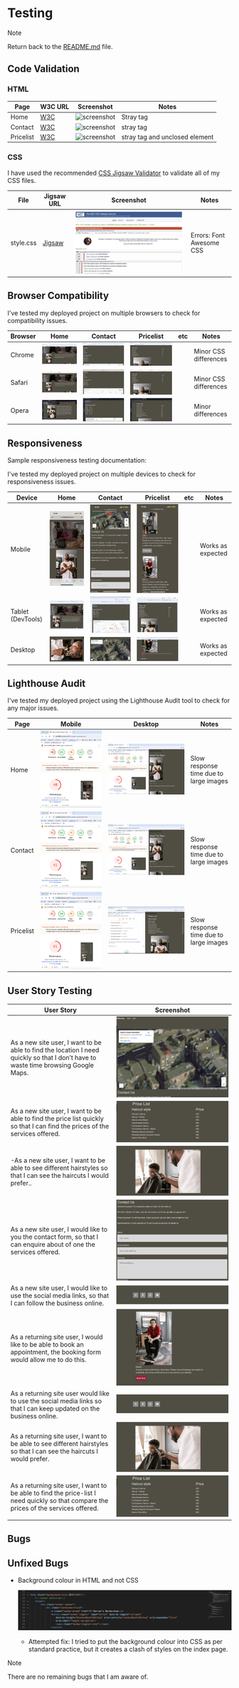 # Testing

> [!NOTE]  
> Return back to the [README.md](README.md) file.


## Code Validation

### HTML

| Page | W3C URL | Screenshot | Notes |
| --- | --- | --- | --- |
| Home | [W3C](https://validator.w3.org/nu/?doc=https%3A%2F%2FRJM8989.github.io%2FWDA-project-one%2Findex.html) | ![screenshot](documentation/validation/html-validation-home.png) | Stray tag |
| Contact | [W3C](https://validator.w3.org/nu/?doc=https%3A%2F%2FRJM8989.github.io%2FWDA-project-one%2Fcontact.html) | ![screenshot](documentation/validation/html-validation-contact.png) | stray tag |
| Pricelist | [W3C](https://validator.w3.org/nu/?doc=https%3A%2F%2FRJM8989.github.io%2FWDA-project-one%2Fpricelist.html) | ![screenshot](documentation/validation/html-validation-quiz.png) | stray tag and unclosed element|


### CSS

I have used the recommended [CSS Jigsaw Validator](https://jigsaw.w3.org/css-validator) to validate all of my CSS files.


| File | Jigsaw URL | Screenshot | Notes |
| --- | --- | --- | --- |
| style.css | [Jigsaw](https://jigsaw.w3.org/css-validator/validator?uri=https%3A%2F%2FRJM8989.github.io%2FWDA-project-one) | ![screenshot](assets/Documentation/Validation/css-validation-style.png) | Errors: Font Awesome CSS |


## Browser Compatibility


I've tested my deployed project on multiple browsers to check for compatibility issues.

| Browser | Home | Contact | Pricelist | etc | Notes |
| --- | --- | --- | --- | --- | --- |
| Chrome | ![screenshot](assets/Documentation/chrome-home.png) | ![screenshot](assets/Documentation/chrome-contact.png) | ![screenshot](assets/Documentation/chrome-pricelist.png) | |Minor CSS differences|
| Safari | ![screenshot](assets/Documentation/safari-home.png) | ![screenshot](assets/Documentation/safari-contact.png) | ![screenshot](assets/Documentation/safari-pricelist.png) | |Minor CSS differences|
| Opera | ![screenshot](assets/Documentation/opera-home.png) | ![screenshot](assets/Documentation/opera-contact.png) | ![screenshot](assets/Documentation/opera-pricelist.png)| | Minor differences |


## Responsiveness

Sample responsiveness testing documentation:


I've tested my deployed project on multiple devices to check for responsiveness issues.

| Device | Home | Contact | Pricelist | etc | Notes |
| --- | --- | --- | --- | --- | --- |
| Mobile | ![screenshot](assets/Documentation/Responsiveness/responsive-mobile-home.png) | ![screenshot](assets/Documentation/Responsiveness/responsive-mobile-contact.png) | ![screenshot](assets/Documentation/Responsiveness/responsive-mobile-pricelist.png)| | Works as expected |
| Tablet (DevTools) | ![screenshot](assets/Documentation/Responsiveness/responsive-tablet-home.png) | ![screenshot](assets/Documentation/Responsiveness/responsive-tablet-contact.png) | ![screenshot](assets/Documentation/Responsiveness/responsive-tablet-pricelist.png)| | Works as expected |
| Desktop | ![screenshot](assets/Documentation/Responsiveness/responsive-desktop-home.png) | ![screenshot](assets/Documentation/Responsiveness/responsive-desktop-contact.png) | ![screenshot](assets/Documentation/Responsiveness/responsive-desktop-pricelist.png)| | Works as expected |


## Lighthouse Audit


I've tested my deployed project using the Lighthouse Audit tool to check for any major issues.

| Page | Mobile | Desktop | Notes |
| --- | --- | --- | --- |
| Home | ![screenshot](assets/Documentation/Lighthouse/lighthouse-home-mobile.png) | ![screenshot](assets/Documentation/Lighthouse/lighthouse-contact-desktop.png) | Slow response time due to large images|
| Contact | ![screenshot](assets/Documentation/Lighthouse/lighthouse-contact-mobile.png) | ![screenshot](assets/Documentation/Lighthouse/lighthouse-contact-desktop.png) | Slow response time due to large images |
| Pricelist | ![screenshot](assets/Documentation/Lighthouse/lighthouse-pricelist-mobile.png) | ![screenshot](assets/Documentation/Lighthouse/lighthouse-desktop-pricelist.png) | Slow response time due to large images |


## User Story Testing


| User Story | Screenshot |
| --- | --- |
|As a new site user, I want to be able to find the location I need quickly so that I don’t have to waste time browsing Google Maps.| ![screenshot](assets/Documentation/Features/feature01.png) |
|As a new site user, I want to be able to find the price list quickly so that I can find the prices of the services offered.| ![screenshot](assets/Documentation/Features/feature02.png) |
|-As a new site user, I want to be able to see different hairstyles so that I can see the haircuts I would prefer..| ![screenshot](assets/Documentation/Features/feature03.png) |
|As a new site user, I would like to you the contact form, so that I can enquire about of one the services offered.| ![screenshot](assets/Documentation/Features/feature04.png) |
|As a new site user, I would like to use the social media links, so that I can follow the business online.| ![screenshot](assets/Documentation/Features/feature05.png) |
|As a returning site user, I would like to be able to book an appointment, the booking form would allow me to do this.| ![screenshot](assets/Documentation/Features/feature06.png) |
|As a returning site user would like to use the social media links so that I can keep updated on the business online.| ![screenshot](assets/Documentation/Features/feature05.png) |
|As a returning site user, I want to be able to see different hairstyles so that I can see the haircuts I would prefer.| ![screenshot](assets/Documentation/Features/feature03.png) |
|As a returning site user, I want to be able to find the price-list I need quickly so that compare the prices of the services offered.| ![screenshot](assets/Documentation/Features/feature02.png) |



## Bugs



## Unfixed Bugs

- Background colour in HTML and not CSS

    ![screenshot](assets/Documentation/unfixed-bug01.png)

    - Attempted fix: I tried to put the background colour into CSS as per standard practice, but it creates a clash of styles on the index page.



> [!NOTE]  
> There are no remaining bugs that I am aware of.
